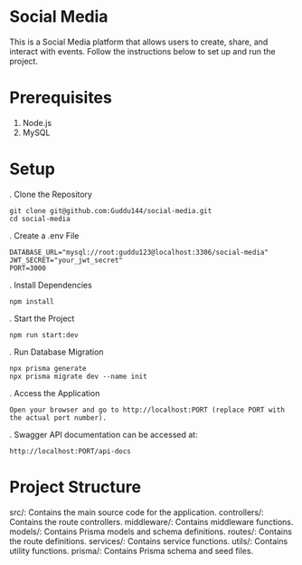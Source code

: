 # Social Media

This is a Social Media platform that allows users to create, share, and interact with events. Follow the instructions below to set up and run the project.

# Prerequisites

1. Node.js
2. MySQL

# Setup

. Clone the Repository

    git clone git@github.com:Guddu144/social-media.git
    cd social-media

. Create a .env File

    DATABASE_URL="mysql://root:guddu123@localhost:3306/social-media"
    JWT_SECRET="your_jwt_secret"
    PORT=3000

. Install Dependencies

    npm install

. Start the Project

    npm run start:dev

. Run Database Migration

    npx prisma generate
    npx prisma migrate dev --name init

. Access the Application

    Open your browser and go to http://localhost:PORT (replace PORT with the actual port number).
    
. Swagger API documentation can be accessed at:

    http://localhost:PORT/api-docs

# Project Structure

src/: Contains the main source code for the application.
controllers/: Contains the route controllers.
middleware/: Contains middleware functions.
models/: Contains Prisma models and schema definitions.
routes/: Contains the route definitions.
services/: Contains service functions.
utils/: Contains utility functions.
prisma/: Contains Prisma schema and seed files.
